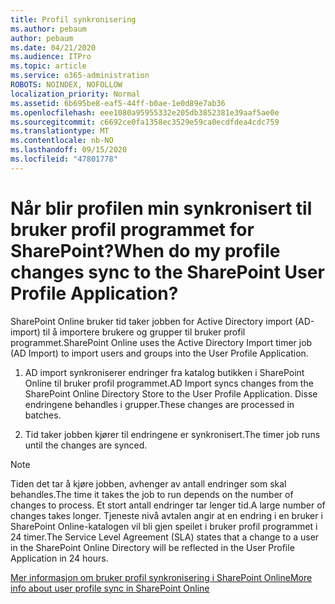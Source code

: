 ```yaml
---
title: Profil synkronisering
ms.author: pebaum
author: pebaum
ms.date: 04/21/2020
ms.audience: ITPro
ms.topic: article
ms.service: o365-administration
ROBOTS: NOINDEX, NOFOLLOW
localization_priority: Normal
ms.assetid: 6b695be8-eaf5-44ff-b0ae-1e0d89e7ab36
ms.openlocfilehash: eee1080a95955332e205db3852381e39aaf5ae0e
ms.sourcegitcommit: c6692ce0fa1358ec3529e59ca0ecdfdea4cdc759
ms.translationtype: MT
ms.contentlocale: nb-NO
ms.lasthandoff: 09/15/2020
ms.locfileid: "47801778"
---
```

# <a name="when-do-my-profile-changes-sync-to-the-sharepoint-user-profile-application"></a><span data-ttu-id="a0d17-102">Når blir profilen min synkronisert til bruker profil programmet for SharePoint?</span><span class="sxs-lookup"><span data-stu-id="a0d17-102">When do my profile changes sync to the SharePoint User Profile Application?</span></span>

<span data-ttu-id="a0d17-103">SharePoint Online bruker tid taker jobben for Active Directory import (AD-import) til å importere brukere og grupper til bruker profil programmet.</span><span class="sxs-lookup"><span data-stu-id="a0d17-103">SharePoint Online uses the Active Directory Import timer job (AD Import) to import users and groups into the User Profile Application.</span></span> 
  
1. <span data-ttu-id="a0d17-104">AD import synkroniserer endringer fra katalog butikken i SharePoint Online til bruker profil programmet.</span><span class="sxs-lookup"><span data-stu-id="a0d17-104">AD Import syncs changes from the SharePoint Online Directory Store to the User Profile Application.</span></span> <span data-ttu-id="a0d17-105">Disse endringene behandles i grupper.</span><span class="sxs-lookup"><span data-stu-id="a0d17-105">These changes are processed in batches.</span></span>
    
2. <span data-ttu-id="a0d17-106">Tid taker jobben kjører til endringene er synkronisert.</span><span class="sxs-lookup"><span data-stu-id="a0d17-106">The timer job runs until the changes are synced.</span></span>
    
> [!NOTE]
> <span data-ttu-id="a0d17-107">Tiden det tar å kjøre jobben, avhenger av antall endringer som skal behandles.</span><span class="sxs-lookup"><span data-stu-id="a0d17-107">The time it takes the job to run depends on the number of changes to process.</span></span> <span data-ttu-id="a0d17-108">Et stort antall endringer tar lenger tid.</span><span class="sxs-lookup"><span data-stu-id="a0d17-108">A large number of changes takes longer.</span></span> <span data-ttu-id="a0d17-109">Tjeneste nivå avtalen angir at en endring i en bruker i SharePoint Online-katalogen vil bli gjen speilet i bruker profil programmet i 24 timer.</span><span class="sxs-lookup"><span data-stu-id="a0d17-109">The Service Level Agreement (SLA) states that a change to a user in the SharePoint Online Directory will be reflected in the User Profile Application in 24 hours.</span></span> 
  
[<span data-ttu-id="a0d17-110">Mer informasjon om bruker profil synkronisering i SharePoint Online</span><span class="sxs-lookup"><span data-stu-id="a0d17-110">More info about user profile sync in SharePoint Online</span></span>](https://go.microsoft.com/fwlink/?linkid=875671)
  

